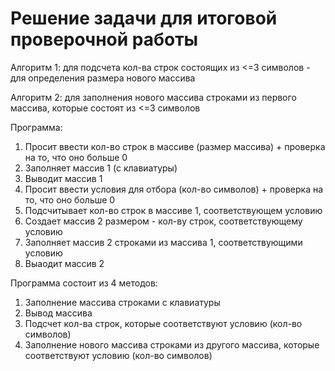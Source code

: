 # Решение задачи для итоговой проверочной работы

Алгоритм 1: для подсчета кол-ва строк состоящих из <=3 символов - для определения размера нового массива

Алгоритм 2: для заполнения нового массива строками из первого массива, которые состоят из <=3 символов

Программа:
1. Просит ввести кол-во строк в массиве (размер массива) + проверка на то, что оно больше 0
2. Заполняет массив 1 (с клавиатуры)
3. Выводит массив 1
4. Просит ввести условия для отбора (кол-во символов) + проверка на то, что оно больше 0
5. Подсчитывает кол-во строк в массиве 1, соответствующем условию
6. Создает массив 2 размером - кол-ву строк, соответствующему условию
7. Заполняет массив 2 строками из массива 1, соответствующими условию
8. Выаодит массив 2

Программа состоит из 4 методов:
1. Заполнение массива строками с клавиатуры
2. Вывод массива
3. Подсчет кол-ва строк, которые соответствуют условию (кол-во символов)
4. Заполнение нового массива строками из другого массива, которые соответствуют условию (кол-во символов)